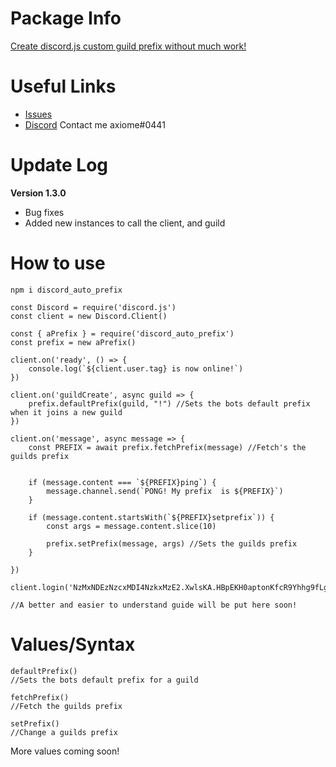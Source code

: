 # Package Info

[Create discord.js custom guild prefix without much work!](https://www.npmjs.com/package/discord_auto_prefix)

# Useful Links

- [Issues](https://github.com/TheAxiome/discord_auto_prefix/issues)
- [Discord](https://discord.gg/ZbKVPY5) Contact me axiome#0441

# Update Log

**Version 1.3.0**
- Bug fixes
- Added new instances to call the client, and guild

# How to use

`npm i discord_auto_prefix`

```
const Discord = require('discord.js')
const client = new Discord.Client()

const { aPrefix } = require('discord_auto_prefix')
const prefix = new aPrefix()

client.on('ready', () => {
    console.log(`${client.user.tag} is now online!`)
})

client.on('guildCreate', async guild => {
    prefix.defaultPrefix(guild, "!") //Sets the bots default prefix when it joins a new guild
})

client.on('message', async message => {
    const PREFIX = await prefix.fetchPrefix(message) //Fetch's the guilds prefix


    if (message.content === `${PREFIX}ping`) {
        message.channel.send(`PONG! My prefix  is ${PREFIX}`)
    }

    if (message.content.startsWith(`${PREFIX}setprefix`)) {
        const args = message.content.slice(10)

        prefix.setPrefix(message, args) //Sets the guilds prefix
    }

})

client.login('NzMxNDEzNzcxMDI4NzkxMzE2.XwlsKA.HBpEKH0aptonKfcR9Yhhg9fLg10')

//A better and easier to understand guide will be put here soon!
```

# Values/Syntax

```
defaultPrefix() 
//Sets the bots default prefix for a guild
```

```
fetchPrefix()
//Fetch the guilds prefix
```

```
setPrefix()
//Change a guilds prefix
```

More values coming soon!
